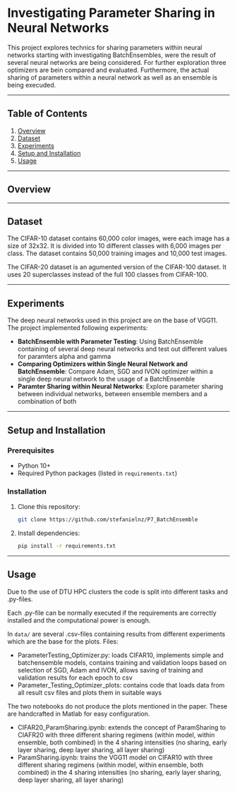 # Investigating Parameter Sharing in Neural Networks

This project explores technics for sharing parameters within neural networks starting with investigating BatchEnsembles, were the result of several neural networks are being considered. For further exploration three optimizers are bein compared and evaluated. Furthermore, the actual sharing of parameters within a neural network as well as an ensemble is being execuded.

---

## Table of Contents
1. [Overview](#overview)
2. [Dataset](#dataset)
3. [Experiments](#experiments)
4. [Setup and Installation](#setup-and-installation)
5. [Usage](#usage)

---

## Overview


---

## Dataset
The CIFAR-10 dataset contains 60,000 color images, were each image has a size of 32x32.
It is divided into 10 different classes with 6,000 images per class.
The dataset contains 50,000 training images and 10,000 test images.

The CIFAR-20 dataset is an agumented version of the CIFAR-100 dataset. It uses 20 superclasses instead of the full 100 classes from CIFAR-100.

---

## Experiments
The deep neural networks used in this project are on the base of VGG11.
The project implemented following experiments:
- **BatchEnsemble with Parameter Testing**: Using BatchEnsemble containing of several deep neural networks and test out different values for paramters alpha and gamma 
- **Comparing Optimizers within Single Neural Network and BatchEnsemble**: Compare Adam, SGD and IVON optimizer within a single deep neural network to the usage of a BatchEnsemble
- **Paramter Sharing within Neural Networks**: Explore parameter sharing between individual networks, between ensemble members and a combination of both

---

## Setup and Installation
### Prerequisites
- Python 10+
- Required Python packages (listed in `requirements.txt`)

### Installation
1. Clone this repository:
   ```bash
   git clone https://github.com/stefanielnz/P7_BatchEnsemble
   ```
2. Install dependencies:
   ```bash
   pip install -r requirements.txt
   ```

---

## Usage
Due to the use of DTU HPC clusters the code is split into different tasks and .py-files.

Each .py-file can be normally executed if the requirements are correctly installed and the computational power is enough.

In `data/` are several .csv-files containing results from different experiments which are the base for the plots.
Files:
- ParameterTesting_Optimizer.py: loads CIFAR10, implements simple and batchensemble models, contains training and validation loops based on selection of SGD, Adam and IVON, allows saving of training and validation results for each epoch to csv
- Parameter_Testing_Optimizer_plots: contains code that loads data from all result csv files and plots them in suitable ways

The two notebooks do not produce the plots mentioned in the paper. These are handcrafted in Matlab for easy configuration.
- CIFAR20_ParamSharing.ipynb: extends the concept of ParamSharing to CIAFR20 with three different sharing regimens (within model, within ensemble, both combined) in the 4 sharing intensities (no sharing, early layer sharing, deep layer sharing, all layer sharing)
- ParamSharing.ipynb: trains the VGG11 model on CIFAR10 with three different sharing regimens (within model, within ensemble, both combined) in the 4 sharing intensities (no sharing, early layer sharing, deep layer sharing, all layer sharing)

